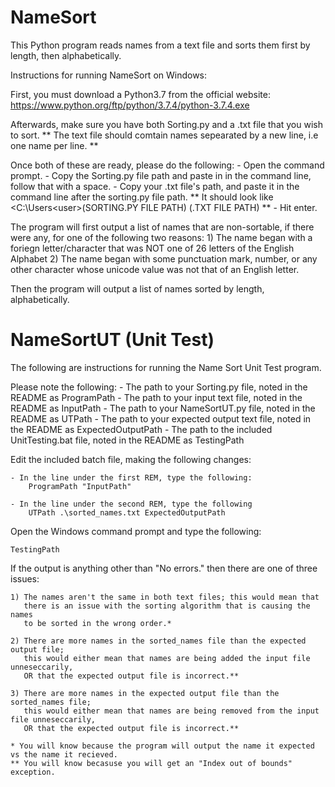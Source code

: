 # NameSort
This Python program reads names from a text file and sorts them first by length, then alphabetically.

Instructions for running NameSort on Windows: 

First, you must download a Python3.7 from the official website:
	https://www.python.org/ftp/python/3.7.4/python-3.7.4.exe

Afterwards, make sure you have both Sorting.py and a .txt file that you wish to sort. 
	** The text file should comtain names sepearated by a new line, i.e one name per line. **

Once both of these are ready, please do the following:
	- Open the command prompt.
	- Copy the Sorting.py file path and paste in in the command line, follow that with a space. 
	- Copy your .txt file's path, and paste it in the command line after the sorting.py file path.
		** It should look like <C:\Users\<user>(SORTING.PY FILE PATH) (.TXT FILE PATH) **
	- Hit enter.

The program will first output a list of names that are non-sortable, if there were any, for one of the following two reasons:
	1) The name began with a foriegn letter/character that was NOT one of 26 letters of the English Alphabet
	2) The name began with some punctuation mark, number, or any other character whose unicode value was not that of an English letter.

Then the program will output a list of names sorted by length, alphabetically. 

# NameSortUT (Unit Test)
The following are instructions for running the Name Sort Unit Test program.

Please note the following:
	- The path to your Sorting.py file, noted in the README as ProgramPath
	- The path to your input text file, noted in the README as InputPath
	- The path to your NameSortUT.py file, noted in the README as UTPath
	- The path to your expected output text file, noted in the README as ExpectedOutputPath
	- The path to the included UnitTesting.bat file, noted in the README as TestingPath

Edit the included batch file, making the following changes:

	- In the line under the first REM, type the following:
		ProgramPath "InputPath"

	- In the line under the second REM, type the following
		UTPath .\sorted_names.txt ExpectedOutputPath
		
Open the Windows command prompt and type the following:
	
	TestingPath

If the output is anything other than "No errors." then there are one of three issues:

	1) The names aren't the same in both text files; this would mean that
	   there is an issue with the sorting algorithm that is causing the names
	   to be sorted in the wrong order.*

	2) There are more names in the sorted_names file than the expected output file;
	   this would either mean that names are being added the input file unneseccarily,
	   OR that the expected output file is incorrect.**

	3) There are more names in the expected output file than the sorted_names file;
	   this would either mean that names are being removed from the input file unneseccarily,
	   OR that the expected output file is incorrect.**
	
	* You will know because the program will output the name it expected vs the name it recieved.
	** You will know becasuse you will get an "Index out of bounds" exception.
